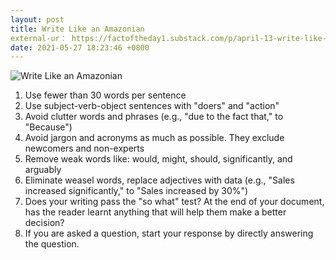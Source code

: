 ```yaml
---
layout: post
title: Write Like an Amazonian
external-ur： https://factoftheday1.substack.com/p/april-13-write-like-an-amazonian
date: 2021-05-27 18:23:46 +0800
---
```


![Write Like an Amazonian](https://cdn.substack.com/image/fetch/f_auto,q_auto:good,fl_progressive:steep/https%3A%2F%2Fbucketeer-e05bbc84-baa3-437e-9518-adb32be77984.s3.amazonaws.com%2Fpublic%2Fimages%2Feceefbce-60d5-46f3-be8d-d92bc217b688_800x1159.jpeg)

1. Use fewer than 30 words per sentence
1. Use subject-verb-object sentences with "doers" and "action"
1. Avoid clutter words and phrases (e.g., "due to the fact that," to "Because")
1. Avoid jargon and acronyms as much as possible. They exclude newcomers and non-experts
1. Remove weak words like: would, might, should, significantly, and arguably
1. Eliminate weasel words, replace adjectives with data (e.g., "Sales increased significantly," to "Sales increased by 30%")
1. Does your writing pass the "so what" test? At the end of your document, has the reader learnt anything that will help them make a better decision?
1. If you are asked a question, start your response by directly answering the question.
